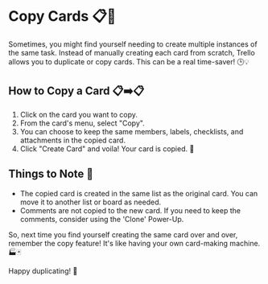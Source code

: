 # Copy Cards 📋🔄

Sometimes, you might find yourself needing to create multiple instances of the same task. Instead of manually creating each card from scratch, Trello allows you to duplicate or copy cards. This can be a real time-saver! 🕒💡

## How to Copy a Card 📋➡️📋

1. Click on the card you want to copy.
2. From the card's menu, select "Copy".
3. You can choose to keep the same members, labels, checklists, and attachments in the copied card.
4. Click "Create Card" and voila! Your card is copied. 🎉

## Things to Note 📝

- The copied card is created in the same list as the original card. You can move it to another list or board as needed.
- Comments are not copied to the new card. If you need to keep the comments, consider using the 'Clone' Power-Up.

So, next time you find yourself creating the same card over and over, remember the copy feature! It's like having your own card-making machine. 🏭🃏

Happy duplicating! 🎊